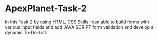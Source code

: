 # ApexPlanet-Task-2
In this Task-2 by using HTML, CSS Skills i can able to build forms with various input fields and add JAVA SCRIPT form validation and develop a dynamic To-Do-List.
